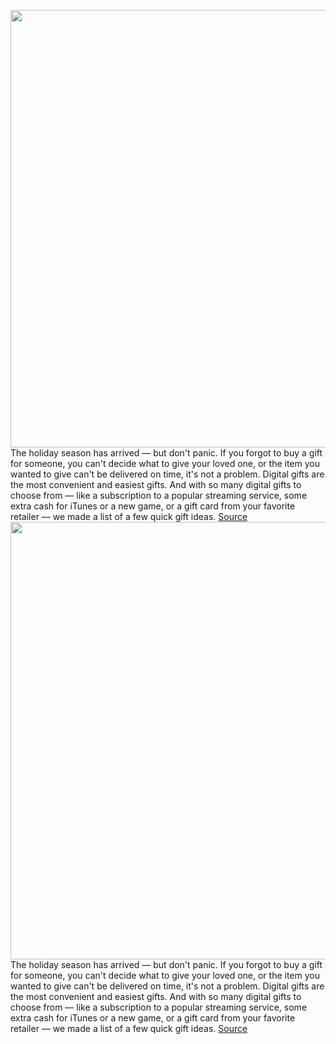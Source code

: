 <img src='https://cdn.vox-cdn.com/thumbor/TvNEOrP2D6XWy9G4UUDeoARtPmM=/0x0:2040x1360/1200x800/filters:focal(857x517:1183x843)/cdn.vox-cdn.com/uploads/chorus_image/image/68552770/vpavic_4261_20201026_0197.0.jpg' width='700px' /><br/>
The holiday season has arrived — but don't panic. If you forgot to buy a gift for someone, you can't decide what to give your loved one, or the item you wanted to give can't be delivered on time, it's not a problem. Digital gifts are the most convenient and easiest gifts. And with so many digital gifts to choose from — like a subscription to a popular streaming service, some extra cash for iTunes or a new game, or a gift card from your favorite retailer — we made a list of a few quick gift ideas.
<a href='https://www.theverge.com/tech/22187618/last-minute-gift-card-best-subscriptions-gaming-music-travel'> Source <a/><img src='https://cdn.vox-cdn.com/thumbor/TvNEOrP2D6XWy9G4UUDeoARtPmM=/0x0:2040x1360/1200x800/filters:focal(857x517:1183x843)/cdn.vox-cdn.com/uploads/chorus_image/image/68552770/vpavic_4261_20201026_0197.0.jpg' width='700px' /><br/>
The holiday season has arrived — but don't panic. If you forgot to buy a gift for someone, you can't decide what to give your loved one, or the item you wanted to give can't be delivered on time, it's not a problem. Digital gifts are the most convenient and easiest gifts. And with so many digital gifts to choose from — like a subscription to a popular streaming service, some extra cash for iTunes or a new game, or a gift card from your favorite retailer — we made a list of a few quick gift ideas.
<a href='https://www.theverge.com/tech/22187618/last-minute-gift-card-best-subscriptions-gaming-music-travel'> Source <a/>